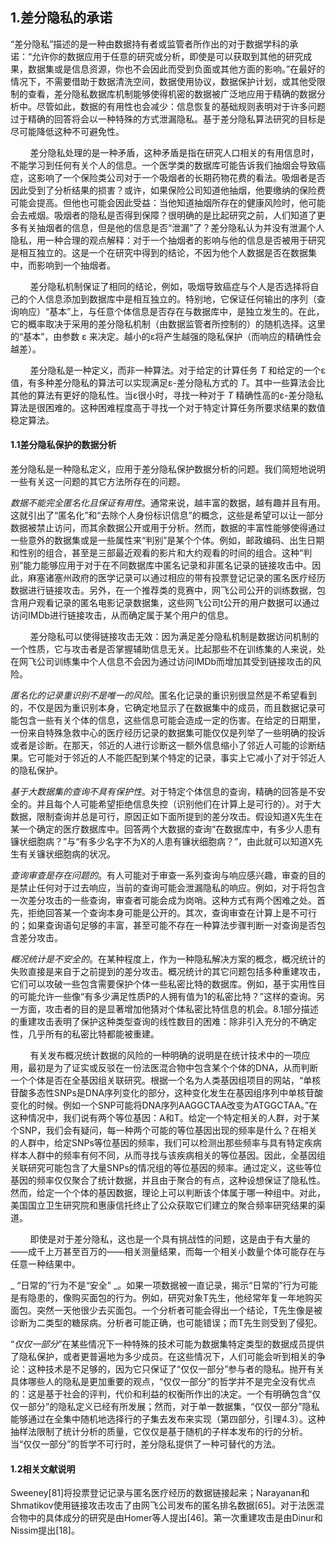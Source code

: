 ## 1.差分隐私的承诺
“差分隐私”描述的是一种由数据持有者或监管者所作出的对于数据学科的承诺：“允许你的数据应用于任意的研究或分析，即使是可以获取到其他的研究成果，数据集或是信息资源，你也不会因此而受到负面或其他方面的影响。”在最好的情况下，不需要借助于数据清洗空间，数据使用协议，数据保护计划，或其他受限制的查看，差分隐私数据库机制能够使得机密的数据被广泛地应用于精确的数据分析中。尽管如此，数据的有用性也会减少：信息恢复的基础规则表明对于许多问题过于精确的回答将会以一种特殊的方式泄漏隐私。基于差分隐私算法研究的目标是尽可能降低这种不可避免性。

&nbsp;&nbsp;&nbsp;&nbsp;&nbsp;&nbsp;&nbsp;&nbsp;差分隐私处理的是一种矛盾，这种矛盾是指在研究人口相关的有用信息时，不能学习到任何有关个人的信息。一个医学类的数据库可能告诉我们抽烟会导致癌症，这影响了一个保险类公司对于一个吸烟者的长期药物花费的看法。吸烟者是否因此受到了分析结果的损害？或许，如果保险公司知道他抽烟，他要缴纳的保险费可能会提高。但他也可能会因此受益：当他知道抽烟所存在的健康风险时，他可能会去戒烟。吸烟者的隐私是否得到保障？很明确的是比起研究之前，人们知道了更多有关抽烟者的信息，但是他的信息是否“泄漏”了？差分隐私认为并没有泄漏个人隐私，用一种合理的观点解释：对于一个抽烟者的影响与他的信息是否被用于研究是相互独立的。这是一个在研究中得到的结论，不因为他个人数据是否在数据集中，而影响到一个抽烟者。

&nbsp;&nbsp;&nbsp;&nbsp;&nbsp;&nbsp;&nbsp;&nbsp;差分隐私机制保证了相同的结论，例如，吸烟导致癌症与个人是否选择将自己的个人信息添加到数据库中是相互独立的。特别地，它保证任何输出的序列（查询响应）“基本”上，与任意个体信息是否存在与数据库中，是独立发生的。在此，它的概率取决于采用的差分隐私机制（由数据监管者所控制的）的随机选择。这里的“基本”，由参数 &epsilon; 来决定。越小的&epsilon;将产生越强的隐私保护（而响应的精确性会越差）。

&nbsp;&nbsp;&nbsp;&nbsp;&nbsp;&nbsp;&nbsp;&nbsp;差分隐私是一种定义，而非一种算法。对于给定的计算任务 _T_ 和给定的一个&epsilon;值，有多种差分隐私的算法可以实现满足&epsilon;-差分隐私方式的 _T_。其中一些算法会比其他的算法有更好的隐私性。当&epsilon;很小时，寻找一种对于 _T_ 精确性高的&epsilon;-差分隐私算法是很困难的。这种困难程度高于寻找一个对于特定计算任务所要求结果的数值稳定算法。



#### 1.1差分隐私保护的数据分析
差分隐私是一种隐私定义，应用于差分隐私保护数据分析的问题。我们简短地说明一些有关这一问题的其它方法所存在的问题。

_数据不能完全匿名化且保证有用性_。通常来说，越丰富的数据，越有趣并且有用。这就引出了“匿名化”和“去除个人身份标识信息”的概念，这些是希望可以让一部分数据被禁止访问，而其余数据公开或用于分析。然而，数据的丰富性能够使得通过一些意外的数据集或是一些属性来“判别”是某个个体。例如，邮政编码、出生日期和性别的组合，甚至是三部最近观看的影片和大约观看的时间的组合。这种“判别”能力能够应用于对于在不同数据库中匿名记录和非匿名记录的链接攻击中。因此，麻塞诸塞州政府的医学记录可以通过相应的带有投票登记记录的匿名医疗经历数据进行链接攻击。另外，在一个推荐类的竞赛中，网飞公司公开的训练数据，包含用户观看记录的匿名电影记录数据集，这些网飞公司t公开的用户数据可以通过访问IMDb进行链接攻击，从而确定属于某个用户的信息。


&nbsp;&nbsp;&nbsp;&nbsp;&nbsp;&nbsp;&nbsp;&nbsp;差分隐私可以使得链接攻击无效：因为满足差分隐私机制是数据访问机制的一个性质，它与攻击者是否掌握辅助信息无关。比起那些不在训练集的人来说，处在网飞公司训练集中个人信息不会因为通过访问IMDb而增加其受到链接攻击的风险。

_匿名化的记录重识别不是唯一的风险_。匿名化记录的重识别很显然是不希望看到的，不仅是因为重识别本身，它确定地显示了在数据集中的成员，而且数据记录可能包含一些有关个体的信息，这些信息可能会造成一定的伤害。在给定的日期里，一份来自特殊急救中心的医疗经历记录的数据集可能仅仅是列举了一些明确的投诉或者是诊断。在那天，邻近的人进行诊断这一额外信息缩小了邻近人可能的诊断结果。它可能对于邻近的人不能匹配到某个特定的记录，事实上它减小了对于邻近人的隐私保护。

_基于大数据集的查询不具有保护性_。对于特定个体信息的查询，精确的回答是不安全的。并且每个人可能希望拒绝信息失控（识别他们在计算上是可行的）。对于大数据，限制查询并总是可行，原因正如下面所提到的差分攻击。假设知道X先生在某一个确定的医疗数据库中。回答两个大数据的查询“在数据库中，有多少人患有镰状细胞病？”与“有多少名字不为X的人患有镰状细胞病？”，由此就可以知道X先生有关镰状细胞病的状况。

_查询审查是存在问题的_。有人可能对于审查一系列查询与响应感兴趣，审查的目的是禁止任何对于过去响应，当前的查询可能会泄漏隐私的响应。例如，对于将包含一次差分攻击的一些查询，审查者可能会成为岗哨。这种方式有两个困难之处。首先，拒绝回答某一个查询本身可能是公开的。其次，查询审查在计算上是不可行的；如果查询语句足够的丰富，甚至可能不存在一种算法步骤判断一对查询是否包含差分攻击。

_概况统计是不安全的_。在某种程度上，作为一种隐私解决方案的概念，概况统计的失败直接是来自于之前提到的差分攻击。概况统计的其它问题包括多种重建攻击，它们可以攻破一些包含需要保护个体一些私密比特的数据库。例如，基于实用性目的可能允许一些像“有多少满足性质P的人拥有值为1的私密比特？”这样的查询。另一方面，攻击者的目的是显著增加他猜对个体私密比特信息的机会。8.1部分描述的重建攻击表明了保护这种类型查询的线性数目的困难：除非引入充分的不确定性，几乎所有的私密比特都能被重建。

&nbsp;&nbsp;&nbsp;&nbsp;&nbsp;&nbsp;&nbsp;&nbsp;有关发布概况统计数据的风险的一种明确的说明是在统计技术中的一项应用，最初是为了证实或反驳在一份法医混合物中包含某个个体的DNA，从而判断一个个体是否在全基因组关联研究。根据一个名为人类基因组项目的网站，“单核苷酸多态性SNPs是DNA序列变化的部分，这种变化发生在基因组序列中单核苷酸变化的时候。例如一个SNP可能将DNA序列AAGGCTAA改变为ATGGCTAA。”在这种情况中，我们说有两个等位基因：A和T。给定一个特定相关的人群，对于某个SNP，我们会有疑问，每一种两个可能的等位基因出现的频率是什么？在相关的人群中，给定SNPs等位基因的频率，我们可以检测出那些频率与具有特定疾病样本人群中的频率有何不同，从而寻找与该疾病相关的等位基因。因此，全基因组关联研究可能包含了大量SNPs的情况组的等位基因的频率。通过定义，这些等位基因的频率仅仅聚合了统计数据，并且由于聚合的有点，这种设想保证了隐私性。然而，给定一个个体的基因数据，理论上可以判断该个体属于哪一种组中。对此，美国国立卫生研究院和惠康信托终止了公众获取它们建立的聚合频率研究结果的渠道。

&nbsp;&nbsp;&nbsp;&nbsp;&nbsp;&nbsp;&nbsp;&nbsp;即使是对于差分隐私，这也是一个具有挑战性的问题，这是由于有大量的——成千上万甚至百万的——相关测量结果，而每一个相关小数量个体可能存在与任意一种结果中。

_ “日常的”行为不是“安全” _。如果一项数据被一直记录，揭示“日常的”行为可能是有隐患的，像购买面包的行为。例如，研究对象T先生，他经常年复一年地购买面包。突然一天他很少去买面包。一个分析者可能会得出一个结论，T先生像是被诊断为二类型的糖尿病。分析者可能正确，也可能错误；而T先生则受到了侵犯。

“_仅仅一部分_”在某些情况下一种特殊的技术可能为数据集特定类型的数据成员提供了隐私保护，或者更普遍地为多少成员。在这些情况下，人们可能会听到相关的争论：这种技术是不足够的，因为它只保证了“仅仅一部分”参与者的隐私。抛开有关具体哪些人的隐私是更加重要的观点，“仅仅一部分”的哲学并不是完全没有优点的：这是基于社会的评判，代价和利益的权衡所作出的决定。一个有明确包含“仅仅一部分”的隐私定义已经有所发展；然而，对于单一数据集，“仅仅一部分”隐私能够通过在全集中随机地选择行的子集去发布来实现（第四部分，引理4.3）。这种抽样法限制了统计分析的质量，它仅仅是基于随机的子样本发布的行的分析。当“仅仅一部分”的哲学不可行时，差分隐私提供了一种可替代的方法。

#### 1.2相关文献说明

Sweeney[81]将投票登记记录与匿名医疗经历的数据链接起来；Narayanan和Shmatikov使用链接攻击攻击了由网飞公司发布的匿名排名数据[65]。对于法医混合物中的具体成分的研究是由Homer等人提出[46]。第一次重建攻击是由Dinur和Nissim提出[18]。

























